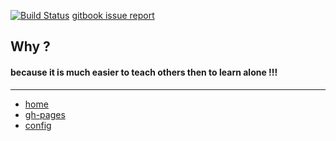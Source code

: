 
[![Build Status](https://www.gitbook.io/button/status/book/brownman/ofer_asks)](https://www.gitbook.io/book/brownman/ofer_asks/activity)
[gitbook issue report](https://github.com/GitbookIO/gitbook/issues)


Why ?
----
#### because it is much easier to teach others then to learn alone !!!
 







------

- [home](https://github.com/brownman/ofer_asks)
- [gh-pages](http://brownman.github.io/ofer_asks)
- [config](https://www.gitbook.com/book/brownman/ofer_asks/dashboard)
